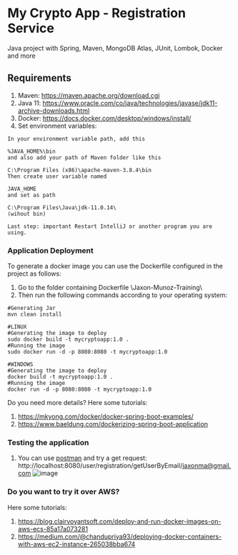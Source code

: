 # My Crypto App - Registration Service
Java project with Spring, Maven, MongoDB Atlas, JUnit, Lombok, Docker and more

## Requirements
1. Maven: https://maven.apache.org/download.cgi
2. Java 11: https://www.oracle.com/co/java/technologies/javase/jdk11-archive-downloads.html
3. Docker: https://docs.docker.com/desktop/windows/install/
4. Set environment variables:

```
In your environment variable path, add this

%JAVA_HOME%\bin
and also add your path of Maven folder like this

C:\Program Files (x86)\apache-maven-3.8.4\bin
Then create user variable named

JAVA_HOME 
and set as path

C:\Program Files\Java\jdk-11.0.14\ 
(wihout bin)

Last step: important Restart IntelliJ or another program you are using.
```

### Application Deployment
To generate a docker image you can use the Dockerfile configured in the project as follows:

1. Go to the folder containing Dockerfile \Jaxon-Munoz-Training\
2. Then run the following commands according to your operating system:

```
#Generating Jar 
mvn clean install

#LINUX
#Generating the image to deploy 
sudo docker build -t mycryptoapp:1.0 .
#Running the image
sudo docker run -d -p 8080:8080 -t mycryptoapp:1.0

#WINDOWS
#Generating the image to deploy
docker build -t mycryptoapp:1.0 .
#Running the image
docker run -d -p 8080:8080 -t mycryptoapp:1.0

```

Do you need more details?
Here some tutorials:
1. https://mkyong.com/docker/docker-spring-boot-examples/
2. https://www.baeldung.com/dockerizing-spring-boot-application

### Testing the application

1. You can use [postman](https://www.postman.com/downloads/) and try a get request: http://localhost:8080/user/registration/getUserByEmail/jaxonma@gmail.com
![image](https://user-images.githubusercontent.com/16148737/164063970-fe256b3b-ec96-47a3-9b4c-ff9cf276c374.png)

### Do you want to try it over AWS?
Here some tutorials:
1. https://blog.clairvoyantsoft.com/deploy-and-run-docker-images-on-aws-ecs-85a17a073281
2. https://medium.com/@chandupriya93/deploying-docker-containers-with-aws-ec2-instance-265038bba674



